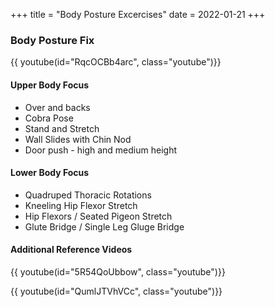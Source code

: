 +++
title = "Body Posture Excercises"
date = 2022-01-21
+++


### Body Posture Fix

{{ youtube(id="RqcOCBb4arc", class="youtube")}}

#### Upper Body Focus
- Over and backs
- Cobra Pose
- Stand and Stretch
- Wall Slides with Chin Nod
- Door push - high and medium height

#### Lower Body Focus
- Quadruped Thoracic Rotations
- Kneeling Hip Flexor Stretch
- Hip Flexors / Seated Pigeon Stretch
- Glute Bridge / Single Leg Gluge Bridge

#### Additional Reference Videos

{{ youtube(id="5R54QoUbbow", class="youtube")}}

{{ youtube(id="QumlJTVhVCc", class="youtube")}}